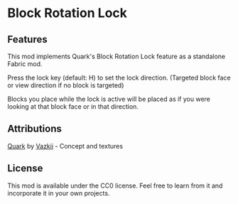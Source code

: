 # Block Rotation Lock

## Features

This mod implements Quark's Block Rotation Lock feature as a standalone Fabric mod.

Press the lock key (default: H) to set the lock direction. (Targeted block face or view direction if no block is targeted)

Blocks you place while the lock is active will be placed as if you were looking at that block face or in that direction.

## Attributions

[Quark](https://modrinth.com/mod/quark) by [Vazkii](https://modrinth.com/user/Vazkii) - Concept and textures

## License

This mod is available under the CC0 license. Feel free to learn from it and incorporate it in your own projects.
